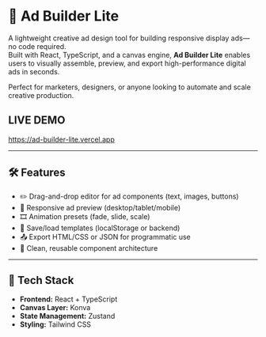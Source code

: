 # 🎨 Ad Builder Lite

A lightweight creative ad design tool for building responsive display ads—no code required.  
Built with React, TypeScript, and a canvas engine, **Ad Builder Lite** enables users to visually assemble, preview, and export high-performance digital ads in seconds.

Perfect for marketers, designers, or anyone looking to automate and scale creative production.

## LIVE DEMO

https://ad-builder-lite.vercel.app

---

## 🛠️ Features

- ✏️ Drag-and-drop editor for ad components (text, images, buttons)
- 📐 Responsive ad preview (desktop/tablet/mobile)
- 🎞️ Animation presets (fade, slide, scale)
- 💾 Save/load templates (localStorage or backend)
- 📤 Export HTML/CSS or JSON for programmatic use
- 🧱 Clean, reusable component architecture

---

## 🧰 Tech Stack

- **Frontend:** React + TypeScript
- **Canvas Layer:** Konva
- **State Management:** Zustand
- **Styling:** Tailwind CSS



